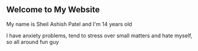 ## Welcome to My Website

My name is Sheil Ashish Patel and I'm 14 years old

I have anxiety problems, tend to stress over small matters and hate myself, so all around fun guy 
